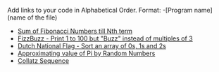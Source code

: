 Add links to your code in Alphabetical Order.
Format: -[Program name](name of the file)

- [Sum of Fibonacci Numbers till Nth term](FibonacciNumbers.go)
- [FizzBuzz - Print 1 to 100 but "Buzz" instead of multiples of 3](FizzBuzz.go)
- [Dutch National Flag - Sort an array of 0s, 1s and 2s](DutchNationalFlag.go)
- [Approximating value of Pi by Random Numbers](RandomPi.go)
- [Collatz Sequence ](CollatzSequence.go)
